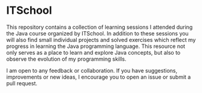 # ITSchool

  This repository contains a collection of learning sessions I attended during the Java course organized by ITSchool. In addition to these sessions you will also
find small individual projects and solved exercises which reflect my progress in learning the Java programming language. This resource not only serves as a place
to learn and explore Java concepts, but also to observe the evolution of my programming skills.

  I am open to any feedback or collaboration. If you have suggestions, improvements or new ideas, I encourage you
to open an issue or submit a pull request.
